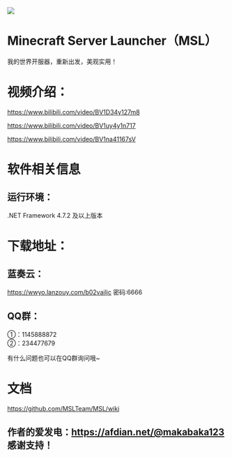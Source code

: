 <img src="MSL/icon.ico">

# Minecraft Server Launcher（MSL）

我的世界开服器，重新出发，美观实用！

# 视频介绍：
https://www.bilibili.com/video/BV1D34y127m8

https://www.bilibili.com/video/BV1uy4y1n717

https://www.bilibili.com/video/BV1na41167sV

# 软件相关信息
## 运行环境： 
.NET Framework 4.7.2 及以上版本

# 下载地址：
## 蓝奏云：
https://wwyo.lanzouy.com/b02vailjc
密码:6666

## QQ群：
①：1145888872  
②：234477679

有什么问题也可以在QQ群询问哦~

# 文档
https://github.com/MSLTeam/MSL/wiki

## 作者的爱发电：https://afdian.net/@makabaka123 感谢支持！
